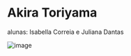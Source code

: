 # Akira Toriyama

alunas: Isabella Correia e Juliana Dantas

![image](https://github.com/user-attachments/assets/2eebd870-860d-45c8-b4d5-a143dbed208e)






